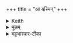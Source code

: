 +++
title = "आ यस्मिन्"
+++

<details><summary>Keith</summary>

In whom the seven Vasavas rest  
As it were firm rooted,  
The Rsi of farthest hearing,  
The glowing pot is the guest of Indra.
</details>

<details><summary>मूलम्</summary>

आ यस्मि᳚न्थ्स॒प्त वा॑स॒वास्तिष्ठ॑न्ति स्वा॒रुहो॑ यथा ।  
ऋषि॑र्ह दीर्घ॒श्रुत्त॑म॒ इन्द्र॑स्य घ॒र्मो अति॑थिः  ॥
</details>

<details><summary>भट्टभास्कर-टीका</summary>

**सप्त**, सृप्तारः, सप्त सङ्ख्या वा ।  
**वासवाः** जगतां वास-हेतवः ।  
वसव एव वासवाः ।  
प्रकाशोदक-धारणाहरण-वितरण-कारिणो रश्मयो ऽश्वा वा ।  
वसूनां रश्मीनां समूह एव वा वासवः सप्त-शतानि प्रधानानि ते **यस्मिन्** तिष्ठन्ति ।  

**स्वारुहस्** स्वयमेव रोहन्ति विचरन्तीति **स्वारुहः** ।  
सांहितिको दीर्घश्छान्दसः । 

आदित्यपरतन्त्रा अपि स्वैरप्तवृत्तय इव वसन्तः भगवन्तम् अप्य् आस्थाय यस्मिन् वर्तन्ते । 'यथेति पादान्ते' इति सर्वानुदात्तो यथाशब्दः ।  

पुनरप्य् आदित्यो विशेष्यते -  
**ऋषिर्** द्रष्टा सर्वस्य त्रैकालिकस्य लोकसाक्षी ।  
**दीर्घश्रुत्तमः** प्रथितकीर्तितमः ।  
ईदृशो महाभागो **घर्मः** आदित्योपीन्द्रस्य +**अतिथिः** अर्थित्वेन पार्श्वम् आगच्छति,  
इन्द्रनिसृष्टेनोदकेन वार्थी भवति, दीप्यते वा पूज्यत्वेन ।  

**ह**-शब्दः खल्वर्थे । तस्माद् एवं महानुभावः इन्द्रो ऽस्मभ्यं ब्रह्मवर्चसं ददात्विति ॥
</details>

